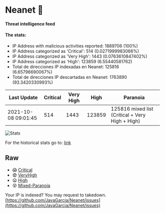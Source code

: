 # Neanet :hocho:
#### Threat intelligence feed
#### The stats:

- IP Address with malicious activities reported: 1889706 (100%)
- IP Address categorized as 'Critical':  514 (0.0271999983066%)
- IP Address categorized as 'Very High':  1443 (0.0763610847402%)
- IP Address categorized as 'High':  123859 (6.55440581762)
- Total de direcciones IP indexadas en Neanet:  125816 (6.65796690067%)
- Total de direcciones IP descartadas en Neanet:  1763890 (93.3420330993%)

| Last Update | Critical | Very High | High | Paranoia |
| --- | --- | --- | --- | --- |
| 2021-10-08 09:01:45 | 514 | 1443 | 123859 | 125816 mixed list (Critical + Very High + High)|

![Stats](https://docs.google.com/spreadsheets/d/e/2PACX-1vSnaNMIXVabIpDJjufMlzH7poXnshF3mgd8Is1g9ytUEzVsP5my4Trn8f-xkoLLQ38xpL3HtmUexLo6/pubchart?oid=501124687&format=image)

For the historical stats go to: [link](/stats.csv)
## Raw
- :scream: [Critical](https://raw.githubusercontent.com/JavaGarcia/Neanet/master/blacklists/neanet_critical.txt)
- :fearful: [VeryHigh](https://raw.githubusercontent.com/JavaGarcia/Neanet/master/blacklists/neanet_veryHigh.txtt)
- :frowning: [High](https://raw.githubusercontent.com/JavaGarcia/Neanet/master/blacklists/neanet_high.txt)
- :dizzy_face: [Mixed-Paranoia](https://raw.githubusercontent.com/JavaGarcia/Neanet/master/blacklists/neanet_all.txt)


Your IP is indexed? You may request to takedown. [https://github.com/JavaGarcia/Neanet/issues](https://github.com/JavaGarcia/Neanet/issues)






























































































































































































































































































































































































































































































































































































































































































































































































































































































































































































































































































































































































































































































































































































































































































































































































































































































































































































































































































































































































































































































































































































































































































































































































































































































































































































































































































































































































































































































































































































































































































































































































































































































































































































































































































































































































































































































































































































































































































































































































































































































































































































































































































































































































































































































































































































































































































































































































































































































































































































































































































































































































































































































































































































































































































































































































































































































































































































































































































































































































































































































































































































































































































































































































































































































































































































































































































































































































































































































































































































































































































































































































































































































































































































































































































































































































































































































































































































































































































































































































































































































































































































































































































































































































































































































































































































































































































































































































































































































































































































































































































































































































































































































































































































































































































































